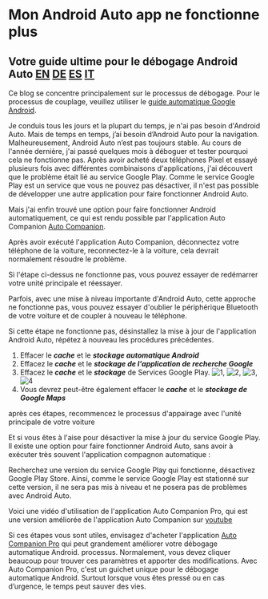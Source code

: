 <!-- Google tag (gtag.js) -->
<script async src="https://www.googletagmanager.com/gtag/js?id=G-1QPWPDVQ5F"></script>
<script>
  window.dataLayer = window.dataLayer || [];
  function gtag(){dataLayer.push(arguments);}
  gtag('js', new Date());

  gtag('config', 'G-1QPWPDVQ5F');
</script>
# Mon Android Auto app ne fonctionne plus

## Votre guide ultime pour le débogage Android Auto		  [EN](./repair.md)        [DE](./reparieren.md)         [ES](./reparar.md)   [IT](./reparieren.md)

Ce blog se concentre principalement sur le processus de débogage. Pour le processus de couplage, veuillez utiliser le [guide automatique Google Android](https://support.google.com/androidauto/answer/6348029?hl=en).

Je conduis tous les jours et la plupart du temps, je n'ai pas besoin d'Android Auto. Mais de temps en temps, j’ai besoin d’Android Auto pour la navigation.
Malheureusement, Android Auto n’est pas toujours stable. Au cours de l'année dernière, j'ai passé quelques mois à déboguer et tester pourquoi cela ne fonctionne pas.
Après avoir acheté deux téléphones Pixel et essayé plusieurs fois avec différentes combinaisons d'applications, j'ai découvert que le problème était lié au service Google Play.
Comme le service Google Play est un service que vous ne pouvez pas désactiver, il n'est pas possible de développer une autre application pour faire fonctionner Android Auto.

Mais j'ai enfin trouvé une option pour faire fonctionner Android automatiquement, ce qui est rendu possible par l'application Auto Companion [Auto Companion](https://play.google.com/store/apps/details?id=com.ingenika.autocompanion ).

Après avoir exécuté l'application Auto Companion, déconnectez votre téléphone de la voiture, reconnectez-le à la voiture, cela devrait normalement résoudre le problème.

Si l'étape ci-dessus ne fonctionne pas, vous pouvez essayer de redémarrer votre unité principale et réessayer.

Parfois, avec une mise à niveau importante d'Android Auto, cette approche ne fonctionne pas, vous pouvez essayer d'oublier le périphérique Bluetooth de votre voiture et de coupler à nouveau le téléphone.

Si cette étape ne fonctionne pas, désinstallez la mise à jour de l'application Android Auto, répétez à nouveau les procédures précédentes.
   1. Effacer le ***cache*** et le ***stockage automatique Android***
   2. Effacez le ***cache*** et le ***stockage de l'application de recherche Google***
   3. Effacez le ***cache*** et le ***stockage*** de Services Google Play. ![1](pics/fr1.png), ![2](pics/fr2.png), ![3](pics/fr3.png), ![4](pics/fr4.png)
   4. Vous devrez peut-être également effacer le ***cache*** et le ***stockage de Google Maps***

après ces étapes, recommencez le processus d'appairage avec l'unité principale de votre voiture

Et si vous êtes à l'aise pour désactiver la mise à jour du service Google Play. Il existe une option pour faire fonctionner Android Auto, sans avoir à exécuter très souvent l'application compagnon automatique :

Recherchez une version du service Google Play qui fonctionne, désactivez Google Play Store. Ainsi, comme le service Google Play est stationné sur cette version, il ne sera pas mis à niveau et ne posera pas de problèmes avec Android Auto.

Voici une vidéo d'utilisation de l'application Auto Companion Pro, qui est une version améliorée de l'application Auto Companion sur [youtube](https://www.youtube.com/@kluane)

Si ces étapes vous sont utiles, envisagez d'acheter l'application [Auto Companion Pro](https://play.google.com/store/apps/details?id=com.ingenika.autocompanionpro) qui peut grandement améliorer votre débogage automatique Android. processus. Normalement, vous devez cliquer beaucoup pour trouver ces paramètres et apporter des modifications. Avec Auto Companion Pro, c'est un guichet unique pour le débogage automatique Android. Surtout lorsque vous êtes pressé ou en cas d’urgence, le temps peut sauver des vies.